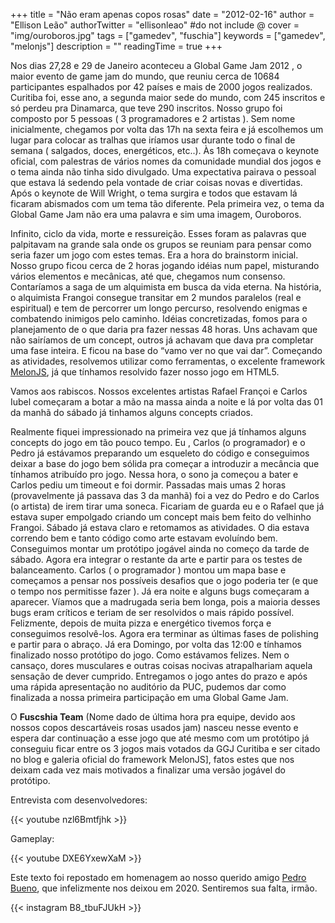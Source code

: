 +++
title = "Não eram apenas copos rosas"
date = "2012-02-16"
author = "Ellison Leão"
authorTwitter = "ellisonleao" #do not include @
cover = "img/ouroboros.jpg"
tags = ["gamedev", "fuschia"]
keywords = ["gamedev", "melonjs"]
description = ""
readingTime = true
+++

Nos dias 27,28 e 29 de Janeiro aconteceu a Global Game Jam 2012 , o maior evento de game jam do mundo, que reuniu cerca de 10684 participantes espalhados por 42 países e mais de 2000 jogos realizados. Curitiba foi, esse ano, a segunda maior sede do mundo, com 245 inscritos e só perdeu pra Dinamarca, que teve 290 inscritos. Nosso grupo foi composto por 5 pessoas ( 3 programadores e 2 artistas ). Sem nome inicialmente, chegamos por volta das 17h na sexta feira e já escolhemos um lugar para colocar as tralhas que iríamos usar durante todo o final de semana ( salgados, doces, energéticos, etc..). Às 18h começava o keynote oficial, com palestras de vários nomes da comunidade mundial dos jogos e o tema ainda não tinha sido divulgado. Uma expectativa pairava o pessoal que estava lá sedendo pela vontade de criar coisas novas e divertidas. Após o keynote de Will Wright, o tema surgira e todos que estavam lá ficaram abismados com um tema tão diferente. Pela primeira vez, o tema da Global Game Jam não era uma palavra e sim uma imagem, Ouroboros.

Infinito, ciclo da vida, morte e ressureição. Esses foram as palavras que palpitavam na grande sala onde os grupos se reuniam para pensar como seria fazer um jogo com estes temas. Era a hora do brainstorm inicial. Nosso grupo ficou cerca de 2 horas jogando idéias num papel, misturando vários elementos e mecânicas, até que, chegamos num  consenso. Contaríamos a saga de um alquimista em busca da vida eterna. Na história, o alquimista Frangoi consegue transitar em 2 mundos paralelos (real e espiritual) e tem de percorrer um longo percurso, resolvendo enigmas e combatendo inimigos pelo caminho. Idéias concretizadas, fomos para o planejamento de o que daria pra fazer nessas 48 horas. Uns achavam que não sairíamos de um concept, outros já achavam que dava pra completar uma fase inteira. E ficou na base do “vamo ver no que vai dar”. Começando as atividades, resolvemos utilizar como ferramentas, o excelente framework [MelonJS](https://melonjs.org), já que tínhamos resolvido fazer nosso jogo em HTML5.

Vamos aos rabiscos. Nossos excelentes artistas Rafael Françoi e Carlos Iubel começaram a botar a mão na massa ainda a noite e lá por volta das 01 da manhã do sábado já tinhamos alguns concepts criados.

Realmente fiquei impressionado na primeira vez que já tínhamos alguns concepts do jogo em tão pouco tempo. Eu , Carlos (o programador) e o Pedro já estávamos preparando um esqueleto do código e conseguimos deixar a base do jogo bem sólida pra começar a introduzir a mecância que tínhamos atribuído pro jogo. Nessa hora, o sono ja começou a bater e Carlos pediu um timeout e foi dormir. Passadas mais umas 2 horas (provavelmente já passava das 3 da manhã) foi a vez do Pedro e do Carlos (o artista) de irem tirar uma soneca. Ficariam de guarda eu e o Rafael que já estava super empolgado criando um concept mais bem feito do velhinho Frangoi. Sábado já estava claro e retomamos as atividades. O dia estava correndo bem e tanto código como arte estavam evoluíndo bem. Conseguimos montar um protótipo jogável ainda no começo da tarde de sábado. Agora era integrar o restante da arte e partir para os testes de balanceamento. Carlos ( o programador ) montou um mapa base e começamos a pensar nos possíveis desafios que o jogo poderia ter (e que o tempo nos permitisse fazer ). Já era noite e alguns bugs começaram a aparecer. Víamos que a madrugada seria bem longa, pois a maioria desses bugs eram críticos e teriam de ser resolvidos o mais rápido possível. Felizmente, depois de muita pizza e energético tivemos força e conseguimos resolvê-los. Agora era terminar as últimas fases de polishing e partir para o abraço. Já era Domingo, por volta das 12:00 e tínhamos finalizado nosso protótipo do jogo. Como estávamos felizes. Nem o cansaço, dores musculares e outras coisas nocivas atrapalhariam aquela sensação de dever cumprido. Entregamos o jogo antes do prazo e após uma rápida apresentação no auditório da PUC, pudemos dar como finalizada a nossa primeira participação em uma Global Game Jam.

O **Fuscshia Team** (Nome dado de última hora pra equipe, devido aos nossos copos descartáveis rosas usados jam) nasceu nesse evento e espera dar continuação a esse jogo que até mesmo com um protótipo já conseguiu ficar entre os 3 jogos mais votados da GGJ Curitiba e ser citado no blog e galeria oficial do framework MelonJS], fatos estes que nos deixam cada vez mais motivados a finalizar uma versão jogável do protótipo.


Entrevista com desenvolvedores:

{{< youtube nzl6Bmtfjhk >}}


Gameplay:

{{< youtube DXE6YxewXaM >}}


Este texto foi repostado em homenagem ao nosso querido amigo [Pedro Bueno](https://www.instagram.com/ph_bueno/), que infelizmente nos deixou em 2020. Sentiremos sua falta, irmão.

{{< instagram B8_tbuFJUkH >}}
